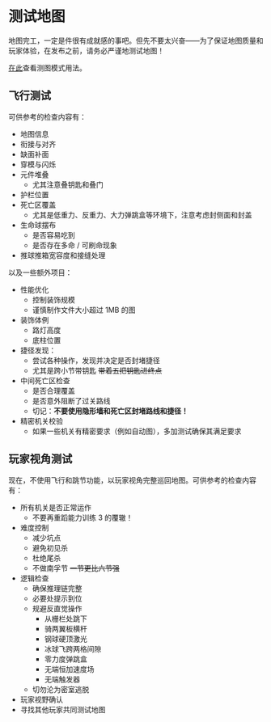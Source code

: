 # 测试地图

地图完工，一定是件很有成就感的事吧。但先不要太兴奋——为了保证地图质量和玩家体验，在发布之前，请务必严谨地测试地图！

[在此](/start/basic-operation.md#测试地图)查看测图模式用法。

## 飞行测试

可供参考的检查内容有：

- 地图信息
- 衔接与对齐
- 缺面补面
- 穿模与闪烁
- 元件堆叠
  - 尤其注意叠钥匙和叠门
- 护栏位置
- 死亡区覆盖
  - 尤其是低重力、反重力、大力弹跳盒等环境下，注意考虑封侧面和封盖
- 生命球摆布
  - 是否容易吃到
  - 是否存在多命 / 可刷命现象
- 推球推箱宽容度和接缝处理

以及一些额外项目：

- 性能优化
  - 控制装饰规模
  - 谨慎制作文件大小超过 1MB 的图
- 装饰体例
  - 路灯高度
  - 底柱位置
- 捷径发现：
  - 尝试各种操作，发现并决定是否封堵捷径
  - 尤其是跨小节带钥匙 ~~带着五把钥匙进终点~~
- 中间死亡区检查
  - 是否合理覆盖
  - 是否意外阻断了过关路线
  - 切记：**不要使用隐形墙和死亡区封堵路线和捷径！**
- 精密机关校验
  - 如果一些机关有精密要求（例如自动图），多加测试确保其满足要求

## 玩家视角测试

现在，不使用飞行和跳节功能，以玩家视角完整巡回地图。可供参考的检查内容有：

- 所有机关是否正常运作
  - 不要再重蹈能力训练 3 的覆辙！
- 难度控制
  - 减少坑点
  - 避免初见杀
  - 杜绝尾杀
  - 不做南孚节 ~~一节更比六节强~~
- 逻辑检查
  - 确保推理链完整
  - 必要处提示到位
  - 规避反直觉操作
    - 从栅栏处跳下
    - 骑两翼板横杆
    - 钢球硬顶激光
    - 冰球飞跨两格间隙
    - 零力度弹跳盒
    - 无端恒加速度场
    - 无端触发器
  - 切勿沦为密室逃脱
- 玩家视野确认
- 寻找其他玩家共同测试地图
